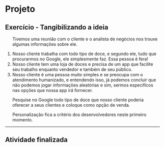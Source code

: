 <h1>Projeto</h1>

<h2>Exercício  - Tangibilizando a ideia</h2>

<ol>
<p>Tivemos uma reunião com o cliente e o analista de negócios nos trouxe algumas informações sobre ele.</p>
<li>Nosso cliente trabalha com todo tipo de doce, e segundo ele, tudo que procurarmos no Google, ele simplesmente faz. Essa pessoa é fera!
<li>Nosso cliente tem uma loja de doces e precisa de um app que facilite seu trabalho enquanto vendedor e também de seu público.
<li>Nosso cliente é uma pessoa muito simples e se preocupa com o atendimento humanizado, e entendendo isso, já podemos concluir que não podemos jogar informações aleatórias e sim, sermos específicos nas opções que nossa app irá fornecer.
<p>Pesquise no Google todo tipo de doce que nosso cliente poderia oferecer a seus clientes e coloque como opção de venda.</p>

<p> Personalização fica a critério dos desenvolvedores neste primeiro momento.</p>
</ol>

---

<h2>Atividade finalizada</h2>